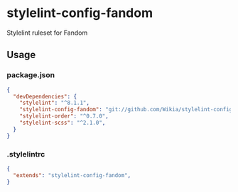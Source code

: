 # stylelint-config-fandom
Stylelint ruleset for Fandom

## Usage

### package.json
```json
{
  "devDependencies": {
    "stylelint": "^8.1.1",
    "stylelint-config-fandom": "git://github.com/Wikia/stylelint-config-fandom.git#0.0.1",
    "stylelint-order": "^0.7.0",
    "stylelint-scss": "^2.1.0",
  }
}
```

### .stylelintrc
```json
{
  "extends": "stylelint-config-fandom",
}
```
